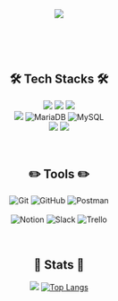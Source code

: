 <!--
<div align= "center">
    <img src="https://capsule-render.vercel.app/api?type=wave&color=f7ebff&height=240&fontAlignY=40&text=minkyung's%20Github&animation=&fontColor=ffffff&fontSize=40" />
    </div>
-->

<div align= "center">
    <img src="https://capsule-render.vercel.app/api?type=wave&color=ebeeff&height=190&text=&animation=&fontColor=000000&fontSize=70" />
</div>


    

</br></br></br>

<div align="center">

  <h2>🛠️ Tech Stacks 🛠️</h2> 

  <img src="https://img.shields.io/badge/java-007396?style=for-the-badge&logo=OpenJDK&logoColor=white"> <img src="https://img.shields.io/badge/Spring-6DB33F?style=for-the-badge&logo=Spring&logoColor=white"> <img src="https://img.shields.io/badge/springboot-6DB33F?style=for-the-badge&logo=springboot&logoColor=white"> 
  </br> <img src="https://img.shields.io/badge/Amazon%20EC2-FF9900?style=for-the-badge&logo=Amazon%20EC2&logoColor=white"> ![MariaDB](https://img.shields.io/badge/MariaDB-003545?style=for-the-badge&logo=mariadb&logoColor=white) ![MySQL](https://img.shields.io/badge/mysql-4479A1.svg?style=for-the-badge&logo=mysql&logoColor=white) 
  </br> <img src="https://img.shields.io/badge/HTML5-E34F26?style=for-the-badge&logo=HTML5&logoColor=white"> <img src="https://img.shields.io/badge/CSS3-1572B6?style=for-the-badge&logo=CSS3&logoColor=white"> 

</br>

  <h2>✏️ Tools ✏️</h2>

  ![Git](https://img.shields.io/badge/git-%23F05033.svg?style=for-the-badge&logo=git&logoColor=white) 	![GitHub](https://img.shields.io/badge/github-%23121011.svg?style=for-the-badge&logo=github&logoColor=white) 	![Postman](https://img.shields.io/badge/Postman-FF6C37?style=for-the-badge&logo=postman&logoColor=white)	
  </br> ![Notion](https://img.shields.io/badge/Notion-%23000000.svg?style=for-the-badge&logo=notion&logoColor=white) ![Slack](https://img.shields.io/badge/Slack-4A154B?style=for-the-badge&logo=slack&logoColor=white) ![Trello](https://img.shields.io/badge/Trello-%23026AA7.svg?style=for-the-badge&logo=Trello&logoColor=white)

</br>

<h2>🏅 Stats 🏅</h2> 
  
<img src="https://github-readme-stats.vercel.app/api?username=mmmv41&bg_color=180,00000000,00000000&rank_icon=github&title_color=a78cd9&text_color=a78cd9"> [![Top Langs](https://github-readme-stats.vercel.app/api/top-langs/?username=mmmv41&layout=donut&bg_color=180,00000000,00000000&title_color=a78cd9&text_color=a78cd9)](https://github.com/anuraghazra/github-readme-stats)

  
</div>





    
    
